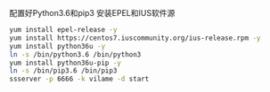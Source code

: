配置好Python3.6和pip3
安装EPEL和IUS软件源

```bash
yum install epel-release -y
yum install https://centos7.iuscommunity.org/ius-release.rpm -y
yum install python36u -y
ln -s /bin/python3.6 /bin/python3
yum install python36u-pip -y
ln -s /bin/pip3.6 /bin/pip3
ssserver -p 6666 -k vilame -d start
```
